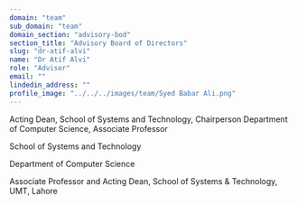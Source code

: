 ```yaml
---
domain: "team"
sub_domain: "team"
domain_section: "advisory-bod"
section_title: "Advisory Board of Directors"
slug: "dr-atif-alvi"
name: "Dr Atif Alvi"
role: "Advisor"
email: ""
lindedin_address: ""
profile_image: "../../../images/team/Syed Babar Ali.png"
---
```


Acting Dean, School of Systems and Technology, Chairperson Department of Computer Science, Associate Professor

School of Systems and Technology

Department of Computer Science

Associate Professor and Acting Dean, School of Systems & Technology, UMT, Lahore